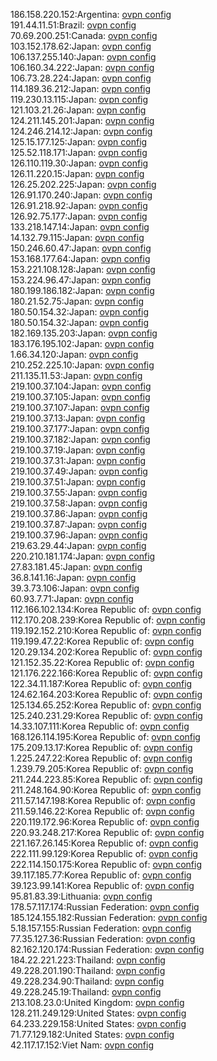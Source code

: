 186.158.220.152:Argentina: [ovpn config](vpn/186_158_220_152.ovpn)  
191.44.11.51:Brazil: [ovpn config](vpn/191_44_11_51.ovpn)  
70.69.200.251:Canada: [ovpn config](vpn/70_69_200_251.ovpn)  
103.152.178.62:Japan: [ovpn config](vpn/103_152_178_62.ovpn)  
106.137.255.140:Japan: [ovpn config](vpn/106_137_255_140.ovpn)  
106.160.34.222:Japan: [ovpn config](vpn/106_160_34_222.ovpn)  
106.73.28.224:Japan: [ovpn config](vpn/106_73_28_224.ovpn)  
114.189.36.212:Japan: [ovpn config](vpn/114_189_36_212.ovpn)  
119.230.13.115:Japan: [ovpn config](vpn/119_230_13_115.ovpn)  
121.103.21.26:Japan: [ovpn config](vpn/121_103_21_26.ovpn)  
124.211.145.201:Japan: [ovpn config](vpn/124_211_145_201.ovpn)  
124.246.214.12:Japan: [ovpn config](vpn/124_246_214_12.ovpn)  
125.15.177.125:Japan: [ovpn config](vpn/125_15_177_125.ovpn)  
125.52.118.171:Japan: [ovpn config](vpn/125_52_118_171.ovpn)  
126.110.119.30:Japan: [ovpn config](vpn/126_110_119_30.ovpn)  
126.11.220.15:Japan: [ovpn config](vpn/126_11_220_15.ovpn)  
126.25.202.225:Japan: [ovpn config](vpn/126_25_202_225.ovpn)  
126.91.170.240:Japan: [ovpn config](vpn/126_91_170_240.ovpn)  
126.91.218.92:Japan: [ovpn config](vpn/126_91_218_92.ovpn)  
126.92.75.177:Japan: [ovpn config](vpn/126_92_75_177.ovpn)  
133.218.147.14:Japan: [ovpn config](vpn/133_218_147_14.ovpn)  
14.132.79.115:Japan: [ovpn config](vpn/14_132_79_115.ovpn)  
150.246.60.47:Japan: [ovpn config](vpn/150_246_60_47.ovpn)  
153.168.177.64:Japan: [ovpn config](vpn/153_168_177_64.ovpn)  
153.221.108.128:Japan: [ovpn config](vpn/153_221_108_128.ovpn)  
153.224.96.47:Japan: [ovpn config](vpn/153_224_96_47.ovpn)  
180.199.186.182:Japan: [ovpn config](vpn/180_199_186_182.ovpn)  
180.21.52.75:Japan: [ovpn config](vpn/180_21_52_75.ovpn)  
180.50.154.32:Japan: [ovpn config](vpn/180_50_154_32.ovpn)  
180.50.154.32:Japan: [ovpn config](vpn/180_50_154_32.ovpn)  
182.169.135.203:Japan: [ovpn config](vpn/182_169_135_203.ovpn)  
183.176.195.102:Japan: [ovpn config](vpn/183_176_195_102.ovpn)  
1.66.34.120:Japan: [ovpn config](vpn/1_66_34_120.ovpn)  
210.252.225.10:Japan: [ovpn config](vpn/210_252_225_10.ovpn)  
211.135.11.53:Japan: [ovpn config](vpn/211_135_11_53.ovpn)  
219.100.37.104:Japan: [ovpn config](vpn/219_100_37_104.ovpn)  
219.100.37.105:Japan: [ovpn config](vpn/219_100_37_105.ovpn)  
219.100.37.107:Japan: [ovpn config](vpn/219_100_37_107.ovpn)  
219.100.37.13:Japan: [ovpn config](vpn/219_100_37_13.ovpn)  
219.100.37.177:Japan: [ovpn config](vpn/219_100_37_177.ovpn)  
219.100.37.182:Japan: [ovpn config](vpn/219_100_37_182.ovpn)  
219.100.37.19:Japan: [ovpn config](vpn/219_100_37_19.ovpn)  
219.100.37.31:Japan: [ovpn config](vpn/219_100_37_31.ovpn)  
219.100.37.49:Japan: [ovpn config](vpn/219_100_37_49.ovpn)  
219.100.37.51:Japan: [ovpn config](vpn/219_100_37_51.ovpn)  
219.100.37.55:Japan: [ovpn config](vpn/219_100_37_55.ovpn)  
219.100.37.58:Japan: [ovpn config](vpn/219_100_37_58.ovpn)  
219.100.37.86:Japan: [ovpn config](vpn/219_100_37_86.ovpn)  
219.100.37.87:Japan: [ovpn config](vpn/219_100_37_87.ovpn)  
219.100.37.96:Japan: [ovpn config](vpn/219_100_37_96.ovpn)  
219.63.29.44:Japan: [ovpn config](vpn/219_63_29_44.ovpn)  
220.210.181.174:Japan: [ovpn config](vpn/220_210_181_174.ovpn)  
27.83.181.45:Japan: [ovpn config](vpn/27_83_181_45.ovpn)  
36.8.141.16:Japan: [ovpn config](vpn/36_8_141_16.ovpn)  
39.3.73.106:Japan: [ovpn config](vpn/39_3_73_106.ovpn)  
60.93.7.71:Japan: [ovpn config](vpn/60_93_7_71.ovpn)  
112.166.102.134:Korea Republic of: [ovpn config](vpn/112_166_102_134.ovpn)  
112.170.208.239:Korea Republic of: [ovpn config](vpn/112_170_208_239.ovpn)  
119.192.152.210:Korea Republic of: [ovpn config](vpn/119_192_152_210.ovpn)  
119.199.47.22:Korea Republic of: [ovpn config](vpn/119_199_47_22.ovpn)  
120.29.134.202:Korea Republic of: [ovpn config](vpn/120_29_134_202.ovpn)  
121.152.35.22:Korea Republic of: [ovpn config](vpn/121_152_35_22.ovpn)  
121.176.222.166:Korea Republic of: [ovpn config](vpn/121_176_222_166.ovpn)  
122.34.11.187:Korea Republic of: [ovpn config](vpn/122_34_11_187.ovpn)  
124.62.164.203:Korea Republic of: [ovpn config](vpn/124_62_164_203.ovpn)  
125.134.65.252:Korea Republic of: [ovpn config](vpn/125_134_65_252.ovpn)  
125.240.231.29:Korea Republic of: [ovpn config](vpn/125_240_231_29.ovpn)  
14.33.107.111:Korea Republic of: [ovpn config](vpn/14_33_107_111.ovpn)  
168.126.114.195:Korea Republic of: [ovpn config](vpn/168_126_114_195.ovpn)  
175.209.13.17:Korea Republic of: [ovpn config](vpn/175_209_13_17.ovpn)  
1.225.247.22:Korea Republic of: [ovpn config](vpn/1_225_247_22.ovpn)  
1.239.79.205:Korea Republic of: [ovpn config](vpn/1_239_79_205.ovpn)  
211.244.223.85:Korea Republic of: [ovpn config](vpn/211_244_223_85.ovpn)  
211.248.164.90:Korea Republic of: [ovpn config](vpn/211_248_164_90.ovpn)  
211.57.147.198:Korea Republic of: [ovpn config](vpn/211_57_147_198.ovpn)  
211.59.146.22:Korea Republic of: [ovpn config](vpn/211_59_146_22.ovpn)  
220.119.172.96:Korea Republic of: [ovpn config](vpn/220_119_172_96.ovpn)  
220.93.248.217:Korea Republic of: [ovpn config](vpn/220_93_248_217.ovpn)  
221.167.26.145:Korea Republic of: [ovpn config](vpn/221_167_26_145.ovpn)  
222.111.99.129:Korea Republic of: [ovpn config](vpn/222_111_99_129.ovpn)  
222.114.150.175:Korea Republic of: [ovpn config](vpn/222_114_150_175.ovpn)  
39.117.185.77:Korea Republic of: [ovpn config](vpn/39_117_185_77.ovpn)  
39.123.99.141:Korea Republic of: [ovpn config](vpn/39_123_99_141.ovpn)  
95.81.83.39:Lithuania: [ovpn config](vpn/95_81_83_39.ovpn)  
178.57.117.174:Russian Federation: [ovpn config](vpn/178_57_117_174.ovpn)  
185.124.155.182:Russian Federation: [ovpn config](vpn/185_124_155_182.ovpn)  
5.18.157.155:Russian Federation: [ovpn config](vpn/5_18_157_155.ovpn)  
77.35.127.36:Russian Federation: [ovpn config](vpn/77_35_127_36.ovpn)  
82.162.120.174:Russian Federation: [ovpn config](vpn/82_162_120_174.ovpn)  
184.22.221.223:Thailand: [ovpn config](vpn/184_22_221_223.ovpn)  
49.228.201.190:Thailand: [ovpn config](vpn/49_228_201_190.ovpn)  
49.228.234.90:Thailand: [ovpn config](vpn/49_228_234_90.ovpn)  
49.228.245.19:Thailand: [ovpn config](vpn/49_228_245_19.ovpn)  
213.108.23.0:United Kingdom: [ovpn config](vpn/213_108_23_0.ovpn)  
128.211.249.129:United States: [ovpn config](vpn/128_211_249_129.ovpn)  
64.233.229.158:United States: [ovpn config](vpn/64_233_229_158.ovpn)  
71.77.129.182:United States: [ovpn config](vpn/71_77_129_182.ovpn)  
42.117.17.152:Viet Nam: [ovpn config](vpn/42_117_17_152.ovpn)  
